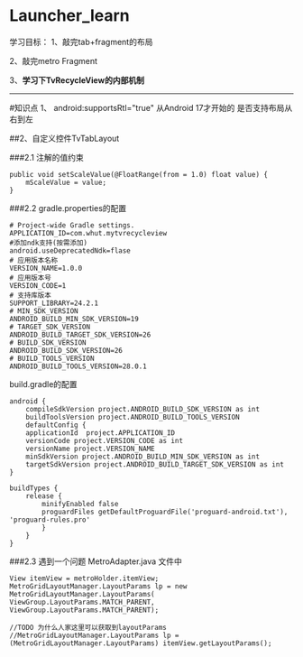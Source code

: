 # Launcher_learn
学习目标：
1、敲完tab+fragment的布局

2、敲完metro Fragment

3、**学习下TvRecycleView的内部机制**





----------

#知识点
1、  android:supportsRtl="true"
从Android 17才开始的 是否支持布局从右到左

##2、自定义控件TvTabLayout

###2.1  注解的值约束
    
    public void setScaleValue(@FloatRange(from = 1.0) float value) {
    	mScaleValue = value;
    }


###2.2 gradle.properties的配置
    
    # Project-wide Gradle settings.
    APPLICATION_ID=com.whut.mytvrecycleview
    #添加ndk支持(按需添加)
    android.useDeprecatedNdk=flase
    # 应用版本名称
    VERSION_NAME=1.0.0
    # 应用版本号
    VERSION_CODE=1
    # 支持库版本
    SUPPORT_LIBRARY=24.2.1
    # MIN_SDK_VERSION
    ANDROID_BUILD_MIN_SDK_VERSION=19
    # TARGET_SDK_VERSION
    ANDROID_BUILD_TARGET_SDK_VERSION=26
    # BUILD_SDK_VERSION
    ANDROID_BUILD_SDK_VERSION=26
    # BUILD_TOOLS_VERSION
    ANDROID_BUILD_TOOLS_VERSION=28.0.1
    
build.gradle的配置

    android {
	    compileSdkVersion project.ANDROID_BUILD_SDK_VERSION as int
	    buildToolsVersion project.ANDROID_BUILD_TOOLS_VERSION
	    defaultConfig {
	    applicationId  project.APPLICATION_ID
	    versionCode project.VERSION_CODE as int
	    versionName project.VERSION_NAME
	    minSdkVersion project.ANDROID_BUILD_MIN_SDK_VERSION as int
	    targetSdkVersion project.ANDROID_BUILD_TARGET_SDK_VERSION as int
    }

    buildTypes {
	    release {
		    minifyEnabled false
		    proguardFiles getDefaultProguardFile('proguard-android.txt'), 'proguard-rules.pro'
	    	}
    	}
    }
    

###2.3 遇到一个问题
MetroAdapter.java 文件中
    
    View itemView = metroHolder.itemView;
    MetroGridLayoutManager.LayoutParams lp = new MetroGridLayoutManager.LayoutParams(
    ViewGroup.LayoutParams.MATCH_PARENT,
    ViewGroup.LayoutParams.MATCH_PARENT);

    //TODO 为什么人家这里可以获取到layoutParams
    //MetroGridLayoutManager.LayoutParams lp = (MetroGridLayoutManager.LayoutParams) itemView.getLayoutParams();


